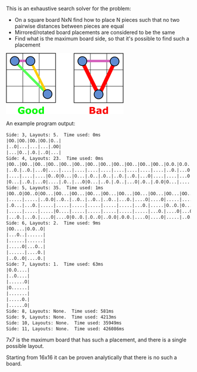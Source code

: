 This is an exhaustive search solver for the problem:

* On a square board NxN find how to place N pieces such that no two pairwise distances between pieces are equal
* Mirrored/rotated board placements are considered to be the same
* Find what is the maximum board side, so that it's possible to find such a placement

![](img/good_bad.png)

An example program output:

~~~
Side: 3, Layouts: 5.  Time used: 0ms
|OO.|OO.|OO.|OO.|O..|
|..O|...|...|...|.OO|
|...|O..|.O.|..O|...|
Side: 4, Layouts: 23.  Time used: 0ms
|OO..|OO..|OO..|OO..|OO..|OO..|OO..|OO..|OO..|OO..|OO..|OO..|O.O.|O.O.|O.O.|O..O|O..O|O..O|O...|O...|.OO.|.OO.|.OO.|
|..O.|..O.|...O|....|....|....|....|....|....|....|....|....|..O.|...O|...O|.O..|....|....|.O.O|...O|O...|....|....|
|....|....|....|O..O|O...|O...|.O..|.O..|..O.|..O.|...O|....|....|...O|....|....|.O..|.O..|...O|..O.|....|O...|.O..|
|O...|..O.|...O|....|.O..|...O|O...|..O.|.O..|...O|.O..|.O.O|O...|....|..O.|.O..|.O..|..O.|....|..O.|..O.|.O..|..O.|
Side: 5, Layouts: 35.  Time used: 1ms
|OO..O|OO..O|OO...|OO...|OO...|OO...|OO...|OO...|OO...|OO...|OO...|OO...|OO...|OO...|OO...|OO...|OO...|O.OO.|O.O..|O.O..|O.O..|O.O..|O.O..|O.O..|O.O..|O.O..|O..O.|O..O.|O..O.|O...O|O....|O....|.OO..|.OO..|.O...|
|.....|.....|..O.O|..O..|..O..|..O..|..O..|...O.|....O|....O|.....|.....|.....|.....|.....|.....|.....|.....|..O..|...OO|...O.|.....|.....|.....|.....|.....|.O...|.....|.....|.O...|.O..O|.O..O|O....|.....|O....|
|.O...|...O.|.....|.....|.....|.....|.....|.....|...O.|.....|O..O.|O....|O....|.O...|.....|.....|.....|.....|.....|.....|.....|....O|....O|.....|.....|.....|.....|.....|.....|.O...|.....|.....|.....|.O...|...OO|
|.....|.....|.....|O....|.....|.....|.....|.....|.....|...O.|....O|...O.|...O.|O....|..O..|..O..|...O.|....O|.....|.....|....O|..OO.|...O.|O....|..OO.|...OO|.....|.O...|.O...|.....|...OO|...O.|..O.O|....O|.....|
|...O.|...O.|....O|....O|O..O.|.O..O|..O.O|.O.O.|....O|....O|.....|..O..|....O|....O|O..O.|.O..O|.O..O|..O..|O..O.|O....|O....|.....|...O.|..OO.|....O|..O..|..OO.|.O.O.|..OO.|.O...|.....|...O.|.....|...O.|...O.|
Side: 6, Layouts: 2.  Time used: 9ms
|OO....|O.O..O|
|...O..|......|
|......|......|
|.....O|...O..|
|......|....O.|
|..O..O|....O.|
Side: 7, Layouts: 1.  Time used: 63ms
|O.O....|
|..O....|
|......O|
|O......|
|.......|
|.....O.|
|......O|
Side: 8, Layouts: None.  Time used: 581ms
Side: 9, Layouts: None.  Time used: 4213ms
Side: 10, Layouts: None.  Time used: 35949ms
Side: 11, Layouts: None.  Time used: 426086ms
~~~

7x7 is the maximum board that has such a placement, and there is a single possible layout.

Starting from 16x16 it can be proven analytically that there is no such a board.